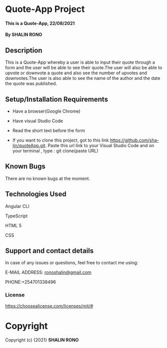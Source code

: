 # Quote-App Project
#### This is a Quote-App, 22/08/2021
#### By **SHALIN RONO**
## Description
This is a Quote-App whereby a user is able to input their quote through a form and the user will be able to see their quote.The user will also be able to upvote or downvote a quote and also see the number of upvotes and downvotes.The user is also able to see the name of the author and the date the quote was published.
## Setup/Installation Requirements
* Have a browser(Google Chrome)

* Have visual Studio Code

* Read the short text before the form

* If you want to clone this project, got to this link https://github.com/sha-lin/quoteApp.git. Paste this url link to your Visual Studio Code and on your terminal , type : git clone(paste URL)


## Known Bugs
There are no known bugs at the moment.
## Technologies Used
Angular CLI

TypeScript

HTML 5

CSS

## Support and contact details
In case of any issues or questions, feel free to contact me using: 

E-MAIL ADDRESS: ronoshalin@gmail.com

PHONE:+254701338496
### **License**
https://choosealicense.com/licenses/mit/#

# **Copyright**
Copyright (c) {2021} **SHALIN RONO**
